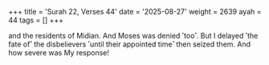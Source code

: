 +++
title = 'Surah 22, Verses 44'
date = '2025-08-27'
weight = 2639
ayah = 44
tags = []
+++

and the residents of Midian. And Moses was denied ˹too˺. But I delayed ˹the fate of˺ the disbelievers ˹until their appointed time˺ then seized them. And how severe was My response!